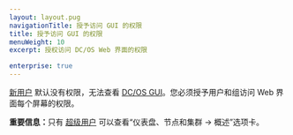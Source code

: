 ```yaml
---
layout: layout.pug
navigationTitle: 授予访问 GUI 的权限 
title: 授予访问 GUI 的权限 
menuWeight: 10
excerpt: 授权访问 DC/OS Web 界面的权限 

enterprise: true
---
```



[新用户](/cn/1.11/security/ent/users-groups/) 默认没有权限，无法查看 [DC/OS GUI](/cn/1.11/gui/)。您必须授予用户和组访问 Web 界面每个屏幕的权限。

<p class="message--important"><strong>重要信息：</strong>只有 <a href="/cn/1.11/security/ent/perms-reference/#superuser">超级用户</a> 可以查看“仪表盘、节点和集群 -> 概述”选项卡。</p>


